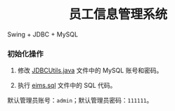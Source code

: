 <h1 align="center">员工信息管理系统</h1>

Swing + JDBC + MySQL

### 初始化操作
1. 修改 [JDBCUtils.java](./src/utils/JDBCUtils.java) 文件中的 MySQL 账号和密码。

2. 执行 [eims.sql](./src/resrc/eims.sql) 文件中的 SQL 代码。

默认管理员账号：`admin`；默认管理员密码：`111111`。